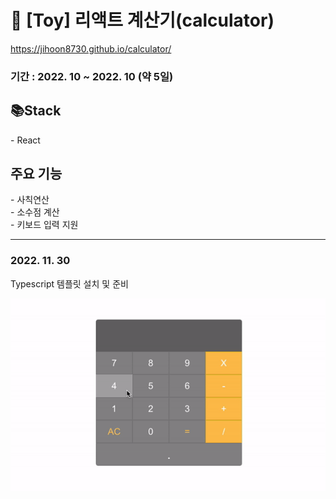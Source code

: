 <h1>🌈 [Toy] 리액트 계산기(calculator) </h1>

https://jihoon8730.github.io/calculator/

<h3> 기간 : 2022. 10 ~ 2022. 10 (약 5일)</h3>

<h2>📚Stack</h2>
- React

<h2> 주요 기능 </h2>
- 사칙연산<br/>
- 소수점 계산<br />
- 키보드 입력 지원
<hr/>

<h3>2022. 11. 30</h3>
<p>Typescript 템플릿 설치 및 준비</p>
<img src='./calculator.gif' alt='실패'>
